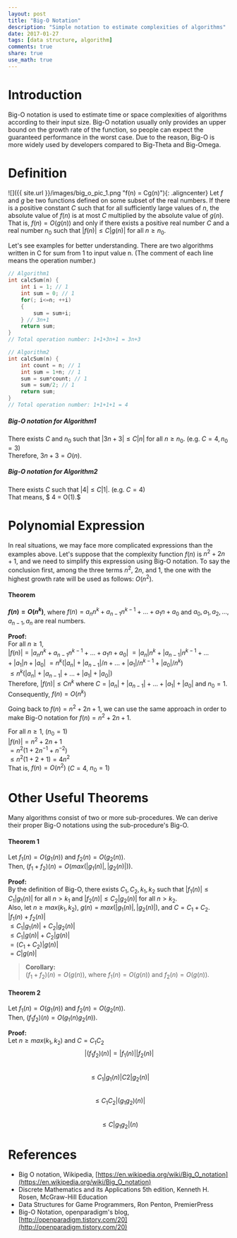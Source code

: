 ```yaml
---
layout: post
title: "Big-O Notation"
description: "Simple notation to estimate complexities of algorithms"
date: 2017-01-27
tags: [data structure, algorithm]
comments: true
share: true
use_math: true
---
```


# Introduction

Big-O notation is used to estimate time or space complexities of algorithms according to their input size. Big-O notation usually only provides an upper bound on the growth rate of the function, so people can expect the guaranteed performance in the worst case. Due to the reason, Big-O is more widely used by developers compared to Big-Theta and Big-Omega.

# Definition

![]({{ site.url }}/images/big_o_pic_1.png "f(n) = Cg(n)"){: .aligncenter}
Let $f$ and $g$ be two functions defined on some subset of the real numbers.
If there is a positive constant $C$ such that for all sufficiently large values of $n$, the absolute value of $f(n)$ is at most $C$ multiplied by the absolute value of $g(n)$. 
 That is, $f(n) = O(g(n))$ and only if there exists a positive real number $C$ and a real number $n_0$ such that $|f(n)| \le C|g(n)|$ for all $n \ge n_0$.

Let's see examples for better understanding. There are two algorithms written in C for sum from 1 to input value n. (The comment of each line means the operation number.)

```c
// Algorithm1
int calcSum(n) {
	int i = 1; // 1
	int sum = 0; // 1
	for(; i<=n; ++i)
	{
		sum = sum+i;
	} // 3n+1
	return sum;
}
// Total operation number: 1+1+3n+1 = 3n+3
```
```c
// Algorithm2
int calcSum(n) {
	int count = n; // 1
	int sum = 1+n; // 1
	sum = sum*count; // 1
	sum = sum/2; // 1
	return sum;
}
// Total operation number: 1+1+1+1 = 4
```

##### Big-O notation for Algorithm1

There exists $C$ and $n_0$ such that
$|3n+3| \le C|n|$ 
for all
$n \ge n_0.$ (e.g. $C=4, n_0=3$)  
Therefore, $3n+3 = O(n)$.

##### Big-O notation for Algorithm2

There exists $C$ such that
$|4| \le C|1|.$ (e.g. $C=4$)  
That means, $ 4 = O(1).$

# Polynomial Expression

In real situations, we may face more complicated expressions than the examples above. Let's suppose that the complexity function $f(n)$ is $n^2+2n+1$, and we need to simplify this expression using Big-O notation.
To say the conclusion first, among the three terms $n^2$, $2n$, and $1$, the one with the highest growth rate will be used as follows: $O(n^2)$.

#### Theorem

**$f(n)=O(n^k)$**, where $f(n)=a_nn^k+a_{n-1}n^{k-1}+...+a_1n+a_0$ and $a_0,a_1,a_2,...,a_{n-1},a_n$ are real numbers.

**Proof:**  
For all $n \ge 1$,  
$|f(n)|=|a_nn^k+a_{n-1}n^{k-1}+...+a_1n+a_0|$
$= |a_n|n^k+|a_{n-1}|n^{k-1}+...+|a_1|n+|a_0|$
$= n^k(|a_n|+|a_{n-1}|/n+...+|a_1|/n^{k-1}+|a_0|/n^k)$  
$\le n^k(|a_n|+|a_{n-1}|+...+|a_1|+|a_0|)$  
Therefore, $|f(n)| \le Cn^k$ where $C=|a_n|+|a_{n-1}|+...+|a_1|+|a_0|$ and $n_0=1.$ Consequently, $f(n)=O(n^k)$

Going back to $f(n)=n^2+2n+1$, we can use the same approach in order to make Big-O notation for $f(n)=n^2+2n+1$.  

For all $n \ge 1,$ ($n_0=1$)  
$|f(n)|=n^2+2n+1$   
$=n^2(1+2n^{-1}+n^{-2})$  
$\le n^2(1+2+1) = 4n^2$  
That is, $f(n)=O(n^2)$ ($C=4$, $n_0=1$)

# Other Useful Theorems

Many algorithms consist of two or more sub-procedures. We can derive their proper Big-O notations using the sub-procedure's Big-O.

#### Theorem 1

Let $f_1(n)=O(g_1(n))$ and $f_2(n)=O(g_2(n))$.  
Then, $(f_1+f_2)(n)=O(max(|g_1(n)|,|g_2(n)|))$.  

**Proof:**  
By the definition of Big-O, there exists $C_1,C_2,k_1,k_2$ 
such that $|f_1(n)| \le C_1|g_1(n)|$ for all $n>k_1$ and $|f_2(n)| \le C_2|g_2(n)|$ for all $n>k_2$.  
Also, let $n \ge max(k_1,k_2)$, $g(n)=max(|g_1(n)|,|g_2(n)|)$, and $C=C_1+C_2$.  
$|f_1(n)+f_2(n)|$  
$\le C_1|g_1(n)|+C_2|g_2(n)|$  
$\le C_1|g(n)|+C_2|g(n)|$  
$= (C_1+C_2)|g(n)|$  
$= C|g(n)|$  

> **Corollary:**  
$(f_1+f_2)(n)=O(g(n))$, where $f_1(n)=O(g(n))$ and $f_2(n)=O(g(n))$.
 
#### Theorem 2

Let $f_1(n)=O(g_1(n))$ and $f_2(n)=O(g_2(n))$.  
Then, $(f_1 f_2)(n)=O(g_1(n)g_2(n))$.

**Proof:**  
Let $n \ge max(k_1,k_2)$ and $C=C_1C_2$  
$$|(f_1 f_2)(n)|=|f_1(n)||f_2(n)|$$  
$$\le C_1|g_1(n)|C2|g_2(n)|$$  
$$\le C_1C_2|(g_1g_2)(n)|$$  
$$\le C|g_1g_2|(n)$$  

# References

* Big O notation, Wikipedia, [https://en.wikipedia.org/wiki/Big_O_notation](https://en.wikipedia.org/wiki/Big_O_notation)
* Discrete Mathematics and its Applications 5th edition, Kenneth H. Rosen, McGraw-Hill Education
* Data Structures for Game Programmers, Ron Penton, PremierPress
* Big-O Notation, openparadigm's blog, [http://openparadigm.tistory.com/20](http://openparadigm.tistory.com/20)

